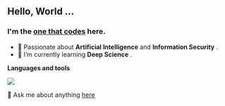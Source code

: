 ## Hello, World ... 
### I'm the [one that codes](http://linkedin.com/in/ajaykrishnaanandhan) here. 

  - 🎀 Passionate about __Artificial Intelligence__ and __Information Security__ .
  - 🌱 I’m currently learning __Deep Science__ .

**Languages and tools**  

<img align="center" src="https://github-readme-stats.vercel.app/api/top-langs/?username=1thatcodes&layout=compact&theme=material-palenight" />

💬 Ask me about anything [here](https://github.com/1thatcodes/1thatcodes/issues)

